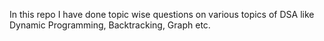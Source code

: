 In this repo I have done topic wise questions on various topics of DSA
like Dynamic Programming, Backtracking, Graph etc.
